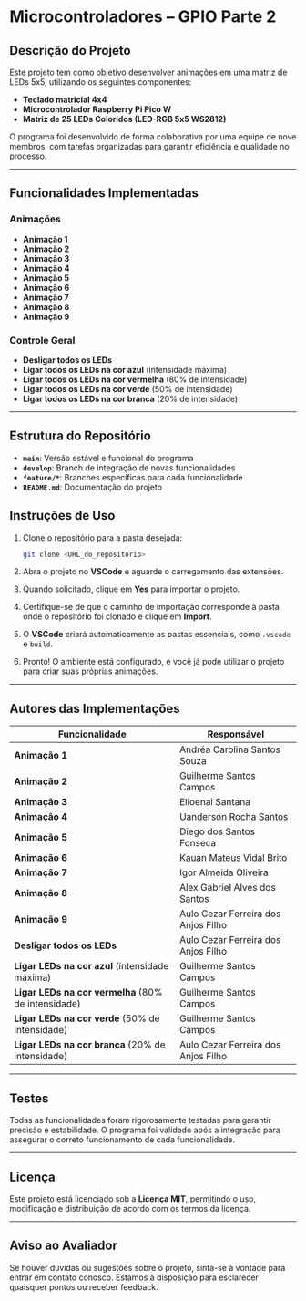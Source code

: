 # Microcontroladores – GPIO Parte 2

## Descrição do Projeto  
Este projeto tem como objetivo desenvolver animações em uma matriz de LEDs 5x5, utilizando os seguintes componentes:  

- **Teclado matricial 4x4**  
- **Microcontrolador Raspberry Pi Pico W**  
- **Matriz de 25 LEDs Coloridos (LED-RGB 5x5 WS2812)**  

O programa foi desenvolvido de forma colaborativa por uma equipe de nove membros, com tarefas organizadas para garantir eficiência e qualidade no processo.  

---

## Funcionalidades Implementadas  

### Animações
- **Animação 1**  
- **Animação 2**  
- **Animação 3**  
- **Animação 4**  
- **Animação 5**  
- **Animação 6**  
- **Animação 7**  
- **Animação 8**  
- **Animação 9**

### Controle Geral
- **Desligar todos os LEDs**  
- **Ligar todos os LEDs na cor azul** (intensidade máxima)  
- **Ligar todos os LEDs na cor vermelha** (80% de intensidade)  
- **Ligar todos os LEDs na cor verde** (50% de intensidade)  
- **Ligar todos os LEDs na cor branca** (20% de intensidade)  

---

## Estrutura do Repositório  


- **`main`**: Versão estável e funcional do programa
- **`develop`**: Branch de integração de novas funcionalidades
- **`feature/*`**: Branches específicas para cada funcionalidade
- **`README.md`**: Documentação do projeto


## Instruções de Uso  

1. Clone o repositório para a pasta desejada:  
   ```bash
   git clone <URL_do_repositorio>

2. Abra o projeto no **VSCode** e aguarde o carregamento das extensões.

3. Quando solicitado, clique em **Yes** para importar o projeto.

4. Certifique-se de que o caminho de importação corresponde à pasta onde o repositório foi clonado e clique em **Import**.

5. O **VSCode** criará automaticamente as pastas essenciais, como `.vscode` e `build`.

6. Pronto! O ambiente está configurado, e você já pode utilizar o projeto para criar suas próprias animações.

---

## Autores das Implementações  

| **Funcionalidade**                            | **Responsável**                      |  
|-----------------------------------------------|--------------------------------------|  
| **Animação 1**                                | Andréa Carolina Santos Souza         |  
| **Animação 2**                                | Guilherme Santos Campos              |  
| **Animação 3**                                | Elioenai Santana                     |  
| **Animação 4**                                | Uanderson Rocha Santos               |  
| **Animação 5**                                | Diego dos Santos Fonseca             |  
| **Animação 6**                                | Kauan Mateus Vidal Brito             |  
| **Animação 7**                                | Igor Almeida Oliveira                |  
| **Animação 8**                                | Alex Gabriel Alves dos Santos        |  
| **Animação 9**                                | Aulo Cezar Ferreira dos Anjos Filho  |  
| **Desligar todos os LEDs**                    | Aulo Cezar Ferreira dos Anjos Filho  |  
| **Ligar LEDs na cor azul** (intensidade máxima) | Guilherme Santos Campos             |  
| **Ligar LEDs na cor vermelha** (80% de intensidade) | Guilherme Santos Campos          |  
| **Ligar LEDs na cor verde** (50% de intensidade) | Guilherme Santos Campos           |  
| **Ligar LEDs na cor branca** (20% de intensidade) | Aulo Cezar Ferreira dos Anjos Filho |  

---

## Testes  

Todas as funcionalidades foram rigorosamente testadas para garantir precisão e estabilidade. O programa foi validado após a integração para assegurar o correto funcionamento de cada funcionalidade.  

---

## Licença  

Este projeto está licenciado sob a **Licença MIT**, permitindo o uso, modificação e distribuição de acordo com os termos da licença.  

---

## Aviso ao Avaliador  

Se houver dúvidas ou sugestões sobre o projeto, sinta-se à vontade para entrar em contato conosco. Estamos à disposição para esclarecer quaisquer pontos ou receber feedback.  
